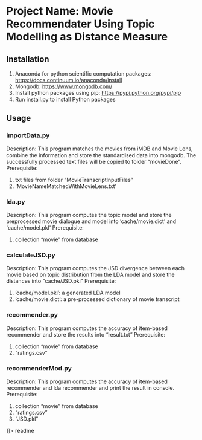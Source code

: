 # Project Name: Movie Recommendater Using Topic Modelling as Distance Measure
## Installation
1. Anaconda for python scientific computation packages: https://docs.continuum.io/anaconda/install
2. Mongodb: https://www.mongodb.com/
3. Install python packages using pip: https://pypi.python.org/pypi/pip
4. Run install.py to install Python packages
## Usage
### importData.py 
Description: 
This program matches the movies from iMDB and Movie Lens, combine the information and store the standardised data into mongodb. The successfully processed text files will be copied to folder “movieDone”.
Prerequisite:  
1. txt files from folder “MovieTranscriptInputFiles”
2. 'MovieNameMatchedWithMovieLens.txt'

### lda.py 
Description: 
This program computes the topic model and store the preprocessed movie dialogue and model into ’cache/movie.dict’ and 'cache/model.pkl'
Prerequisite:  
1. collection “movie” from database

### calculateJSD.py 
Description: 
This program computes the JSD divergence between each movie based on topic distribution from the LDA model and store the distances into "cache/JSD.pkl"
Prerequisite:  
1. ’cache/model.pkl’: a generated LDA model
2. ’cache/movie.dict’: a pre-processed dictionary of movie transcript

### recommender.py 
Description: 
This program computes the accuracy of item-based recommender and store the results into “result.txt”
Prerequisite:  
1. collection “movie” from database
2. “ratings.csv”

### recommenderMod.py 
Description: 
This program computes the accuracy of item-based recommender and lda recommender and print the result in console.
Prerequisite:  
1. collection “movie” from database
2. “ratings.csv”
3. “JSD.pkl”

]]></content>
  <tabTrigger>readme</tabTrigger>
</snippet>